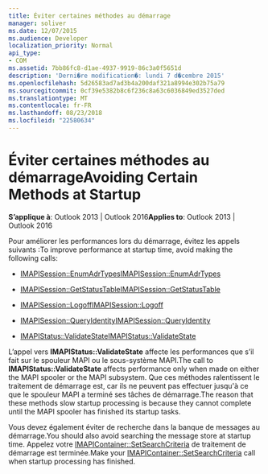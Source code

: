 ```yaml
---
title: Éviter certaines méthodes au démarrage
manager: soliver
ms.date: 12/07/2015
ms.audience: Developer
localization_priority: Normal
api_type:
- COM
ms.assetid: 7bb86fc8-d1ae-4937-9919-86c3a0f5651d
description: 'Derni�re modification�: lundi 7 d�cembre 2015'
ms.openlocfilehash: 5d26583ad7ad3b4a200daf321a8994e302b75a79
ms.sourcegitcommit: 0cf39e5382b8c6f236c8a63c6036849ed3527ded
ms.translationtype: MT
ms.contentlocale: fr-FR
ms.lasthandoff: 08/23/2018
ms.locfileid: "22580634"
---
```

# <a name="avoiding-certain-methods-at-startup"></a><span data-ttu-id="7bbdf-103">Éviter certaines méthodes au démarrage</span><span class="sxs-lookup"><span data-stu-id="7bbdf-103">Avoiding Certain Methods at Startup</span></span>

 
  
<span data-ttu-id="7bbdf-104">**S’applique à**: Outlook 2013 | Outlook 2016</span><span class="sxs-lookup"><span data-stu-id="7bbdf-104">**Applies to**: Outlook 2013 | Outlook 2016</span></span> 
  
<span data-ttu-id="7bbdf-105">Pour améliorer les performances lors du démarrage, évitez les appels suivants :</span><span class="sxs-lookup"><span data-stu-id="7bbdf-105">To improve performance at startup time, avoid making the following calls:</span></span>
  
- [<span data-ttu-id="7bbdf-106">IMAPISession::EnumAdrTypes</span><span class="sxs-lookup"><span data-stu-id="7bbdf-106">IMAPISession::EnumAdrTypes</span></span>](imapisession-enumadrtypes.md)
    
- [<span data-ttu-id="7bbdf-107">IMAPISession::GetStatusTable</span><span class="sxs-lookup"><span data-stu-id="7bbdf-107">IMAPISession::GetStatusTable</span></span>](imapisession-getstatustable.md)
    
- [<span data-ttu-id="7bbdf-108">IMAPISession::Logoff</span><span class="sxs-lookup"><span data-stu-id="7bbdf-108">IMAPISession::Logoff</span></span>](imapisession-logoff.md)
    
- [<span data-ttu-id="7bbdf-109">IMAPISession::QueryIdentity</span><span class="sxs-lookup"><span data-stu-id="7bbdf-109">IMAPISession::QueryIdentity</span></span>](imapisession-queryidentity.md)
    
- [<span data-ttu-id="7bbdf-110">IMAPIStatus::ValidateState</span><span class="sxs-lookup"><span data-stu-id="7bbdf-110">IMAPIStatus::ValidateState</span></span>](imapistatus-validatestate.md)
    
<span data-ttu-id="7bbdf-111">L’appel vers **IMAPIStatus::ValidateState** affecte les performances que s’il fait sur le spouleur MAPI ou le sous-système MAPI.</span><span class="sxs-lookup"><span data-stu-id="7bbdf-111">The call to **IMAPIStatus::ValidateState** affects performance only when made on either the MAPI spooler or the MAPI subsystem.</span></span> <span data-ttu-id="7bbdf-112">Que ces méthodes ralentissent le traitement de démarrage est, car ils ne peuvent pas effectuer jusqu'à ce que le spouleur MAPI a terminé ses tâches de démarrage.</span><span class="sxs-lookup"><span data-stu-id="7bbdf-112">The reason that these methods slow startup processing is because they cannot complete until the MAPI spooler has finished its startup tasks.</span></span> 
  
<span data-ttu-id="7bbdf-113">Vous devez également éviter de recherche dans la banque de messages au démarrage.</span><span class="sxs-lookup"><span data-stu-id="7bbdf-113">You should also avoid searching the message store at startup time.</span></span> <span data-ttu-id="7bbdf-114">Appelez votre [IMAPIContainer::SetSearchCriteria](imapicontainer-setsearchcriteria.md) de traitement de démarrage est terminée.</span><span class="sxs-lookup"><span data-stu-id="7bbdf-114">Make your [IMAPIContainer::SetSearchCriteria](imapicontainer-setsearchcriteria.md) call when startup processing has finished.</span></span> 
  

